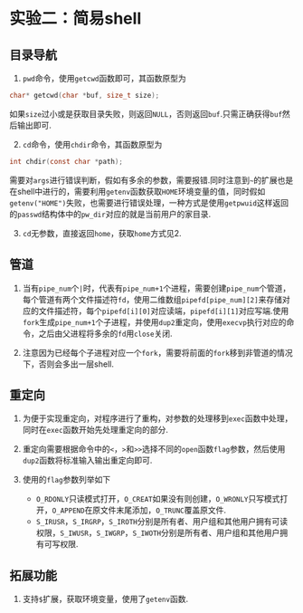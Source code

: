 # 实验二：简易shell

## 目录导航

1. `pwd`命令，使用`getcwd`函数即可，其函数原型为
```C
char* getcwd(char *buf, size_t size);
```
如果`size`过小或是获取目录失败，则返回`NULL`，否则返回`buf`.只需正确获得`buf`然后输出即可.

2. `cd`命令，使用`chdir`命令，其函数原型为
```C
int chdir(const char *path);
```
需要对`args`进行错误判断，假如有多余的参数，需要报错.同时注意到`~`的扩展也是在shell中进行的，需要利用`getenv`函数获取`HOME`环境变量的值，同时假如`getenv("HOME")`失败，也需要进行错误处理，一种方式是使用`getpwuid`这样返回的`passwd`结构体中的`pw_dir`对应的就是当前用户的家目录.

3. `cd`无参数，直接返回`home`，获取`home`方式见2.

## 管道

1. 当有`pipe_num`个`|`时，代表有`pipe_num+1`个进程，需要创建`pipe_num`个管道，每个管道有两个文件描述符`fd`，使用二维数组`pipefd[pipe_num][2]`来存储对应的文件描述符，每个`pipefd[i][0]`对应读端，`pipefd[i][1]`对应写端.使用`fork`生成`pipe_num+1`个子进程，并使用`dup2`重定向，使用`execvp`执行对应的命令，之后由父进程将多余的`fd`用`close`关闭.

2. 注意因为已经每个子进程对应一个`fork`，需要将前面的`fork`移到非管道的情况下，否则会多出一层shell.

## 重定向

1. 为便于实现重定向，对程序进行了重构，对参数的处理移到`exec`函数中处理，同时在`exec`函数开始先处理重定向的部分.

2. 重定向需要根据命令中的`<`，`>`和`>>`选择不同的`open`函数`flag`参数，然后使用`dup2`函数将标准输入输出重定向即可.

3. 使用的`flag`参数列举如下
   - `O_RDONLY`只读模式打开，`O_CREAT`如果没有则创建，`O_WRONLY`只写模式打开，`O_APPEND`在原文件末尾添加，`O_TRUNC`覆盖原文件.
   - `S_IRUSR`，`S_IRGRP`，`S_IROTH`分别是所有者、用户组和其他用户拥有可读权限，`S_IWUSR`，`S_IWGRP`，`S_IWOTH`分别是所有者、用户组和其他用户拥有可写权限.

## 拓展功能

1. 支持`$`扩展，获取环境变量，使用了`getenv`函数.